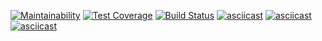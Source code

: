 [![Maintainability](https://api.codeclimate.com/v1/badges/786d5f79ca3b839f8b8a/maintainability)](https://codeclimate.com/github/augrinn/project-lvl1-s442/maintainability) [![Test Coverage](https://api.codeclimate.com/v1/badges/786d5f79ca3b839f8b8a/test_coverage)](https://codeclimate.com/github/augrinn/project-lvl1-s442/test_coverage) [![Build Status](https://travis-ci.org/augrinn/project-lvl1-s442.svg?branch=master)](https://travis-ci.org/augrinn/project-lvl1-s442)
[![asciicast](https://asciinema.org/a/gbsUBpsICkrT2b3BJSIarrPz3.svg)](https://asciinema.org/a/gbsUBpsICkrT2b3BJSIarrPz3)
[![asciicast](https://asciinema.org/a/irD3Tw5ugvmQoqB9DuMFE4BW3.svg)](https://asciinema.org/a/irD3Tw5ugvmQoqB9DuMFE4BW3)
[![asciicast](https://asciinema.org/a/JiqPYjnFoyLKVKVdo9nEEpCEe.svg)](https://asciinema.org/a/JiqPYjnFoyLKVKVdo9nEEpCEe)
